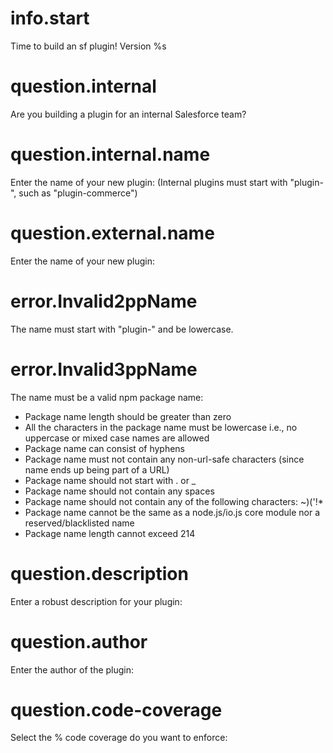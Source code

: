 # info.start

Time to build an sf plugin! Version %s

# question.internal

Are you building a plugin for an internal Salesforce team?

# question.internal.name

Enter the name of your new plugin: (Internal plugins must start with "plugin-", such as "plugin-commerce")

# question.external.name

Enter the name of your new plugin:

# error.Invalid2ppName

The name must start with "plugin-" and be lowercase.

# error.Invalid3ppName

The name must be a valid npm package name:

- Package name length should be greater than zero
- All the characters in the package name must be lowercase i.e., no uppercase or mixed case names are allowed
- Package name can consist of hyphens
- Package name must not contain any non-url-safe characters (since name ends up being part of a URL)
- Package name should not start with . or _
- Package name should not contain any spaces
- Package name should not contain any of the following characters: ~)('!*
- Package name cannot be the same as a node.js/io.js core module nor a reserved/blacklisted name
- Package name length cannot exceed 214

# question.description

Enter a robust description for your plugin:

# question.author

Enter the author of the plugin:

# question.code-coverage

Select the % code coverage do you want to enforce:
